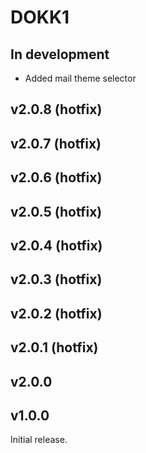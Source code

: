 # DOKK1

## In development

* Added mail theme selector

## v2.0.8 (hotfix)

## v2.0.7 (hotfix)

## v2.0.6 (hotfix)

## v2.0.5 (hotfix)

## v2.0.4 (hotfix)

## v2.0.3 (hotfix)

## v2.0.2 (hotfix)

## v2.0.1 (hotfix)

## v2.0.0

## v1.0.0

Initial release.
